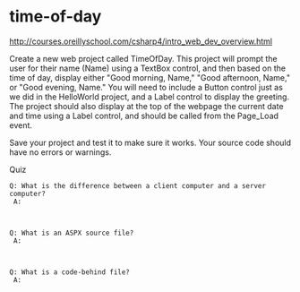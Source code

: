 # time-of-day

http://courses.oreillyschool.com/csharp4/intro_web_dev_overview.html

Create a new web project called TimeOfDay. This project will prompt the user for their name (Name) using a TextBox control, and then based on the time of day, display either "Good morning, Name," "Good afternoon, Name," or "Good evening, Name." You will need to include a Button control just as we did in the HelloWorld project, and a Label control to display the greeting. The project should also display at the top of the webpage the current date and time using a Label control, and should be called from the Page_Load event.

Save your project and test it to make sure it works. Your source code should have no errors or warnings.

Quiz

    Q: What is the difference between a client computer and a server computer?
     A:



    Q: What is an ASPX source file?
     A: 



    Q: What is a code-behind file?
     A: 





